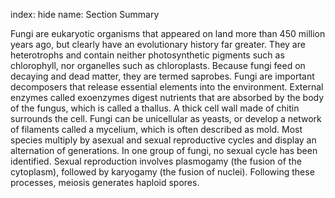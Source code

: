 index: hide
name: Section Summary

Fungi are eukaryotic organisms that appeared on land more than 450 million years ago, but clearly have an evolutionary history far greater. They are heterotrophs and contain neither photosynthetic pigments such as chlorophyll, nor organelles such as chloroplasts. Because fungi feed on decaying and dead matter, they are termed saprobes. Fungi are important decomposers that release essential elements into the environment. External enzymes called exoenzymes digest nutrients that are absorbed by the body of the fungus, which is called a thallus. A thick cell wall made of chitin surrounds the cell. Fungi can be unicellular as yeasts, or develop a network of filaments called a mycelium, which is often described as mold. Most species multiply by asexual and sexual reproductive cycles and display an alternation of generations. In one group of fungi, no sexual cycle has been identified. Sexual reproduction involves plasmogamy (the fusion of the cytoplasm), followed by karyogamy (the fusion of nuclei). Following these processes, meiosis generates haploid spores.
